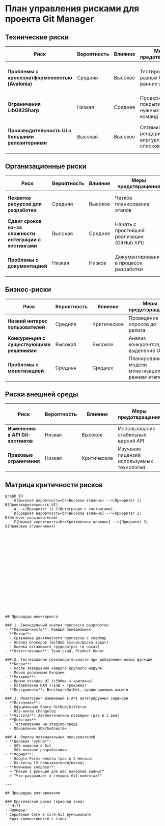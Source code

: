 # План управления рисками для проекта Git Manager

## Технические риски

| Риск | Вероятность | Влияние | Меры предотвращения | Действия при наступлении |
|------|-------------|---------|----------------------|--------------------------|
| **Проблемы с кроссплатформенностью (Avalonia)** | Средняя | Высокое | Тестирование на разных ОС на ранних этапах | Использование fallback-решений для специфичных функций ОС |
| **Ограничения LibGit2Sharp** | Низкая | Среднее | Проверка покрытия всех нужных Git-команд | Подключение git CLI как fallback |
| **Производительность UI с большими репозиториями** | Высокая | Высокое | Оптимизация рендеринга, виртуализация списков | Введение ограничений на отображаемые элементы |

## Организационные риски

| Риск | Вероятность | Влияние | Меры предотвращения | Действия при наступлении |
|------|-------------|---------|----------------------|--------------------------|
| **Нехватка ресурсов для разработки** | Средняя | Высокое | Четкое планирование этапов | Приоритизация функций, поиск дополнительных разработчиков |
| **Сдвиг сроков из-за сложности интеграции с хостингами** | Высокая | Среднее | Начать с простейшей реализации (GitHub API) | Использование готовых библиотек для API |
| **Проблемы с документацией** | Низкая | Низкое | Документирование в процессе разработки | Выделение отдельного времени на документирование |

## Бизнес-риски

| Риск | Вероятность | Влияние | Меры предотвращения | Действия при наступлении |
|------|-------------|---------|----------------------|--------------------------|
| **Низкий интерес пользователей** | Средняя | Критическое | Проведение опросов до релиза | Активный маркетинг, добавление уникальных фич |
| **Конкуренция с существующими решениями** | Высокая | Высокое | Анализ конкурентов, выделение USP | Упор на простоту и специализированные функции |
| **Проблемы с монетизацией** | Средняя | Среднее | Планирование модели монетизации на раннем этапе | Введение платных функций |

## Риски внешней среды

| Риск | Вероятность | Влияние | Меры предотвращения | Действия при наступлении |
|------|-------------|---------|----------------------|--------------------------|
| **Изменения в API Git-хостингов** | Низкая | Высокое | Использование стабильных версий API | Быстрое обновление интеграций |
| **Правовые ограничения** | Низкая | Критическое | Изучение лицензий используемых технологий | Консультация с юристом |

## Матрица критичности рисков

```mermaid
graph TD
    A[Высокая вероятность<br>Высокое влияние] -->|Приоритет 1| B(Производительность UI)
    A -->|Приоритет 1| C(Интеграция с хостингами)
    D[Средняя вероятность<br>Высокое влияние] -->|Приоритет 2| E(Интерес пользователей)
    F[Низкая вероятность<br>Критическое влияние] -->|Приоритет 3| G(Правовые ограничения)




















## Процедуры мониторинга

### 1. Еженедельный анализ прогресса разработки
- **Периодичность**: Каждый понедельник  
- **Метод**:  
  - Сравнение фактического прогресса с roadmap  
  - Анализ блокеров (GitHub Issues/доска задач)  
  - Оценка оставшихся трудозатрат (в часах)  
- **Ответственные**: Team Lead, Product Owner  

### 2. Тестирование производительности при добавлении новых функций
- **Когда**:  
  - После завершения каждого крупного модуля  
  - Перед релизными билдами  
- **Метрики**:  
  - Время отклика UI (>500ms = критично)  
  - Потребление RAM (>1GB = тревожно)  
- **Инструменты**: BenchmarkDotNet, профилировщик памяти  

### 3. Мониторинг изменений в API интегрируемых сервисов
- **Источники**:  
  - Официальные блоги GitHub/GitVerse  
  - RSS-ленты changelog  
- **Частота**: Автоматические проверки (раз в 3 дня)  
- **Действия**:  
  - Тестирование на staging-среде  
  - Обновление SDK/библиотек  

### 4. Опросы потенциальных пользователей
- **Целевая группа**:  
  - 50% новички в Git  
  - 50% опытные разработчики  
- **Формат**:  
  - Google Forms-анкеты (раз в 2 месяца)  
  - UX-тесты (5 пользователей/месяц)  
- **Ключевые вопросы**:  
  > "Какие 3 функции для вас наиболее важны?"  
  > "Что раздражает в текущих Git-клиентах?"  

---

## Процедуры реагирования

### Критические риски (красная зона)
```diff
! Примеры: 
- Серьёзные баги в core-Git функционале
- Крах совместимости с Linux
